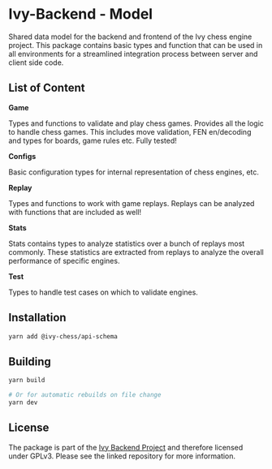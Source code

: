 # Ivy-Backend - Model

Shared data model for the backend and frontend of the Ivy chess engine project.
This package contains basic types and function that can be used in all environments
for a streamlined integration process between server and client side code.

## List of Content

**Game**

Types and functions to validate and play chess games.
Provides all the logic to handle chess games.
This includes move validation, FEN en/decoding and types for boards, game rules etc.
Fully tested!

**Configs**

Basic configuration types for internal representation of chess engines, etc.

**Replay**

Types and functions to work with game replays. Replays can be analyzed with
functions that are included as well!

**Stats**

Stats contains types to analyze statistics over a bunch of replays most commonly.
These statistics are extracted from replays to analyze the overall performance of
specific engines.

**Test**

Types to handle test cases on which to validate engines.

## Installation

```sh
yarn add @ivy-chess/api-schema
```

## Building

```sh
yarn build

# Or for automatic rebuilds on file change
yarn dev
```

## License

The package is part of the [Ivy Backend Project](https://github.com/HenrikThoroe/ivy-backend)
and therefore licensed under GPLv3. Please see the linked repository for more information.

